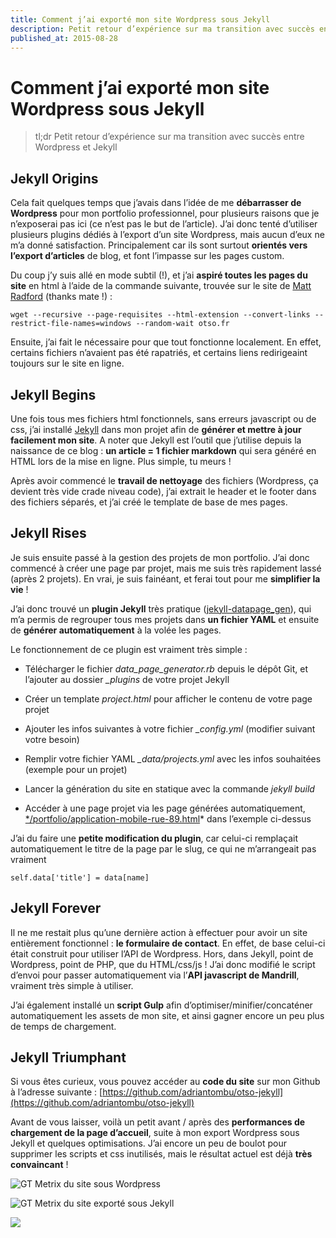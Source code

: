 ```yaml
---
title: Comment j’ai exporté mon site Wordpress sous Jekyll
description: Petit retour d’expérience sur ma transition avec succès entre Wordpress et Jekyll
published_at: 2015-08-28
---
```


# Comment j’ai exporté mon site Wordpress sous Jekyll

> tl;dr Petit retour d’expérience sur ma transition avec succès entre Wordpress et Jekyll

## Jekyll Origins

Cela fait quelques temps que j’avais dans l’idée de me **débarrasser de Wordpress** pour mon portfolio professionnel, pour plusieurs raisons que je n’exposerai pas ici (ce n’est pas le but de l’article). J’ai donc tenté d’utiliser plusieurs plugins dédiés à l’export d’un site Wordpress, mais aucun d’eux ne m’a donné satisfaction. Principalement car ils sont surtout **orientés vers l’export d’articles** de blog, et font l’impasse sur les pages custom.

Du coup j’y suis allé en mode subtil (!), et j’ai **aspiré toutes les pages du site** en html à l’aide de la commande suivante, trouvée sur le site de [Matt Radford](http://mattrad.uk/downloading-an-entire-website-on-a-mac-using-wget/) (thanks mate !) :

    wget --recursive --page-requisites --html-extension --convert-links --restrict-file-names=windows --random-wait otso.fr

Ensuite, j’ai fait le nécessaire pour que tout fonctionne localement. En effet, certains fichiers n’avaient pas été rapatriés, et certains liens redirigeaint toujours sur le site en ligne.

## Jekyll Begins

Une fois tous mes fichiers html fonctionnels, sans erreurs javascript ou de css, j’ai installé [Jekyll](http://jekyllrb.com/) dans mon projet afin de **générer et mettre à jour facilement mon site**. A noter que Jekyll est l’outil que j’utilise depuis la naissance de ce blog : **un article = 1 fichier markdown** qui sera généré en HTML lors de la mise en ligne. Plus simple, tu meurs !

Après avoir commencé le **travail de nettoyage** des fichiers (Wordpress, ça devient très vide crade niveau code), j’ai extrait le header et le footer dans des fichiers séparés, et j’ai créé le template de base de mes pages.

## Jekyll Rises

Je suis ensuite passé à la gestion des projets de mon portfolio. J’ai donc commencé à créer une page par projet, mais me suis très rapidement lassé (après 2 projets). En vrai, je suis fainéant, et ferai tout pour me **simplifier la vie** !

J’ai donc trouvé un **plugin Jekyll** très pratique ([jekyll-datapage_gen](https://github.com/avillafiorita/jekyll-datapage_gen)), qui m’a permis de regrouper tous mes projets dans **un fichier YAML** et ensuite de **générer automatiquement** à la volée les pages.

Le fonctionnement de ce plugin est vraiment très simple :

- Télécharger le fichier _data_page_generator.rb_ depuis le dépôt Git, et l’ajouter au dossier _\_plugins_ de votre projet Jekyll

- Créer un template _project.html_ pour afficher le contenu de votre page projet

- Ajouter les infos suivantes à votre fichier _\_config.yml_ (modifier suivant votre besoin)

<script src="https://gist.github.com/adriantombu/e68ffbcc4cddb807b27aef8afa8b7486.js"></script>

- Remplir votre fichier YAML _\_data/projects.yml_ avec les infos souhaitées (exemple pour un projet)

<script src="https://gist.github.com/adriantombu/1078ac120a5e1f5ad3da6ed4ca0d0b7e.js"></script>

- Lancer la génération du site en statique avec la commande _jekyll build_

- Accéder à une page projet via les page générées automatiquement, [\*/portfolio/application-mobile-rue-89.html](https://otso.fr/portfolio/application-mobile-rue-89.html)\* dans l’exemple ci-dessus

J’ai du faire une **petite modification du plugin**, car celui-ci remplaçait automatiquement le titre de la page par le slug, ce qui ne m’arrangeait pas vraiment

    self.data['title'] = data[name]

## Jekyll Forever

Il ne me restait plus qu’une dernière action à effectuer pour avoir un site entièrement fonctionnel : **le formulaire de contact**. En effet, de base celui-ci était construit pour utiliser l’API de Wordpress. Hors, dans Jekyll, point de Wordpress, point de PHP, que du HTML/css/js ! J’ai donc modifié le script d’envoi pour passer automatiquement via l’**API javascript de Mandrill**, vraiment très simple à utiliser.

J’ai également installé un **script Gulp** afin d’optimiser/minifier/concaténer automatiquement les assets de mon site, et ainsi gagner encore un peu plus de temps de chargement.

## Jekyll Triumphant

Si vous êtes curieux, vous pouvez accéder au **code du site** sur mon Github à l’adresse suivante : [https://github.com/adriantombu/otso-jekyll](https://github.com/adriantombu/otso-jekyll)

Avant de vous laisser, voilà un petit avant / après des **performances de chargement de la page d’accueil**, suite à mon export Wordpress sous Jekyll et quelques optimisations. J’ai encore un peu de boulot pour supprimer les scripts et css inutilisés, mais le résultat actuel est déjà **très convaincant** !

![GT Metrix du site sous Wordpress](images/2015-08-28-comment-jai-exporte-mon-site-wordpress-sous-jekyll/performances-wordpress.png)

![GT Metrix du site exporté sous Jekyll](images/2015-08-28-comment-jai-exporte-mon-site-wordpress-sous-jekyll/performances-jekyll.png)

![](images/2015-08-28-comment-jai-exporte-mon-site-wordpress-sous-jekyll/happy-guys-dancing.gif)
